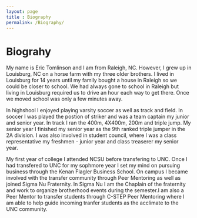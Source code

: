 ```yaml
---
layout: page
title : Biography
permalink: /Biography/
---
```


<h1><strong>Biograhy</strong></h1>
<body>

<p> My name is Eric Tomlinson and I am from Raleigh, NC. However, I grew up in 
Louisburg, NC on a horse farm with my three older brothers. I lived in Louisburg
for 14 years until my family bought a house in Raleigh so we could be closer to 
school. We had always gone to school in Raleigh but living in Louisburg required
 us to drive an hour each way to get there. Once we moved school was only a few
 minutes away.</p>
 
 <p> In highshool I enjoyed playing varsity soccer as well as track and field.
 In soccer I was played the postion of striker and was a team captain my junior
 and senior year. In track I ran the 400m, 4X400m, 200m and triple jump. My
 senior year I finished my senior year as the 9th ranked triple jumper in the 2A
 division. I was also involved in student council, where I was a class 
 representative my freshmen - junior year and class treaserer my senior year.</p>
 
 <p> My first year of college I attended NCSU before transfering to UNC. Once I
 had transfered to UNC for my sophmore year I set my mind on pursuing business
 through the Kenan Flagler Business School. On campus I became involved with the 
 transfer community through Peer Mentoring as well as joined Sigma Nu Fraternity. 
 In Sigma Nu I am the Chaplain of the fraternity and work to organize brotherhood 
 events during the semester.I am also a Peer Mentor to transfer students through 
 C-STEP Peer Mentoring where I am able to help guide incoming tranfer students as
 the acclimate to the UNC community.</p>
 
 </body>